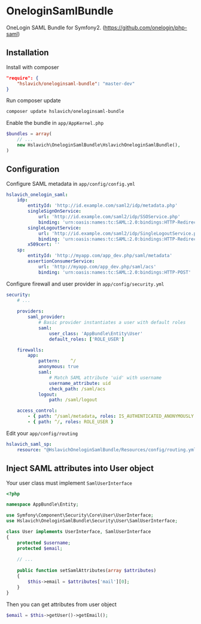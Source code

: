 # OneloginSamlBundle
OneLogin SAML Bundle for Symfony2. (https://github.com/onelogin/php-saml)

Installation
------------

Install with composer
``` json
"require": {
    "hslavich/oneloginsaml-bundle": "master-dev"
}
```

Run composer update
``` bash
composer update hslavich/oneloginsaml-bundle
```

Enable the bundle in `app/AppKernel.php`
``` php
$bundles = array(
    // ...
    new Hslavich\OneloginSamlBundle\HslavichOneloginSamlBundle(),
)
```

Configuration
-------------

Configure SAML metadata in `app/config/config.yml`
``` yml
hslavich_onelogin_saml:
    idp:
        entityId: 'http://id.example.com/saml2/idp/metadata.php'
        singleSignOnService:
            url: 'http://id.example.com/saml2/idp/SSOService.php'
            binding: 'urn:oasis:names:tc:SAML:2.0:bindings:HTTP-Redirect'
        singleLogoutService:
            url: 'http://id.example.com/saml2/idp/SingleLogoutService.php'
            binding: 'urn:oasis:names:tc:SAML:2.0:bindings:HTTP-Redirect'
        x509cert: ''
    sp:
        entityId: 'http://myapp.com/app_dev.php/saml/metadata'
        assertionConsumerService:
            url: 'http://myapp.com/app_dev.php/saml/acs'
            binding: 'urn:oasis:names:tc:SAML:2.0:bindings:HTTP-POST'
```

Configure firewall and user provider in `app/config/security.yml`
``` yml
security:
    # ...
    
    providers:
        saml_provider:
            # Basic provider instantiates a user with default roles
            saml:
                user_class: 'AppBundle\Entity\User'
                default_roles: ['ROLE_USER']

    firewalls:
        app:
            pattern:    ^/
            anonymous: true
            saml:
                # Match SAML attribute 'uid' with username
                username_attribute: uid
                check_path: /saml/acs
            logout:
                path: /saml/logout

    access_control:
        - { path: ^/saml/metadata, roles: IS_AUTHENTICATED_ANONYMOUSLY }
        - { path: ^/, roles: ROLE_USER }
```

Edit your `app/config/routing`
``` yml
hslavich_saml_sp:
    resource: "@HslavichOneloginSamlBundle/Resources/config/routing.yml"
```

Inject SAML attributes into User object
---------------------------------------
Your user class must implement `SamlUserInterface`

``` php
<?php

namespace AppBundle\Entity;

use Symfony\Component\Security\Core\User\UserInterface;
use Hslavich\OneloginSamlBundle\Security\User\SamlUserInterface;

class User implements UserInterface, SamlUserInterface
{
    protected $username;
    protected $email;
    
    // ...
    
    public function setSamlAttributes(array $attributes)
    {
        $this->email = $attributes['mail'][0];
    }
}
```

Then you can get attributes from user object
``` php
$email = $this->getUser()->getEmail();
```
